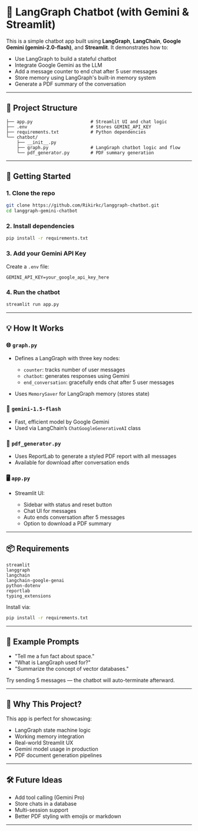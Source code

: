 # 🤖 LangGraph Chatbot (with Gemini & Streamlit)

This is a simple chatbot app built using **LangGraph**, **LangChain**, **Google Gemini (gemini-2.0-flash)**, and **Streamlit**. It demonstrates how to:

* Use LangGraph to build a stateful chatbot
* Integrate Google Gemini as the LLM
* Add a message counter to end chat after 5 user messages
* Store memory using LangGraph's built-in memory system
* Generate a PDF summary of the conversation

---

## 📁 Project Structure

```
├── app.py                      # Streamlit UI and chat logic
├── .env                        # Stores GEMINI_API_KEY
├── requirements.txt            # Python dependencies
└── chatbot/
    ├── __init__.py
    ├── graph.py                # LangGraph chatbot logic and flow
    └── pdf_generator.py        # PDF summary generation
```

---

## 🚀 Getting Started

### 1. Clone the repo

```bash
git clone https://github.com/Rikirkc/langgraph-chatbot.git
cd langgraph-gemini-chatbot
```

### 2. Install dependencies

```bash
pip install -r requirements.txt
```

### 3. Add your Gemini API Key

Create a `.env` file:

```env
GEMINI_API_KEY=your_google_api_key_here
```

### 4. Run the chatbot

```bash
streamlit run app.py
```

---

## 💡 How It Works

### 🌐 `graph.py`

* Defines a LangGraph with three key nodes:

  * `counter`: tracks number of user messages
  * `chatbot`: generates responses using Gemini
  * `end_conversation`: gracefully ends chat after 5 user messages
* Uses `MemorySaver` for LangGraph memory (stores state)

### 🧠 `gemini-1.5-flash`

* Fast, efficient model by Google Gemini
* Used via LangChain’s `ChatGoogleGenerativeAI` class

### 🧾 `pdf_generator.py`

* Uses ReportLab to generate a styled PDF report with all messages
* Available for download after conversation ends

### 🖥️ `app.py`

* Streamlit UI:

  * Sidebar with status and reset button
  * Chat UI for messages
  * Auto ends conversation after 5 messages
  * Option to download a PDF summary

---

## 📦 Requirements

```text
streamlit
langgraph
langchain
langchain-google-genai
python-dotenv
reportlab
typing_extensions
```

Install via:

```bash
pip install -r requirements.txt
```

---

## 🧪 Example Prompts

* "Tell me a fun fact about space."
* "What is LangGraph used for?"
* "Summarize the concept of vector databases."

Try sending 5 messages — the chatbot will auto-terminate afterward.

---

## 🧠 Why This Project?

This app is perfect for showcasing:

* LangGraph state machine logic
* Working memory integration
* Real-world Streamlit UX
* Gemini model usage in production
* PDF document generation pipelines

---

## 🛠️ Future Ideas

* Add tool calling (Gemini Pro)
* Store chats in a database
* Multi-session support
* Better PDF styling with emojis or markdown

---
